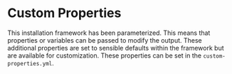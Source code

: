 # Custom Properties
This installation framework has been parameterized. This means that properties or variables can be passed to modify the
output. These additional properties are set to sensible defaults within the framework but are available for customization.
These properties can be set in the `custom-properties.yml`.